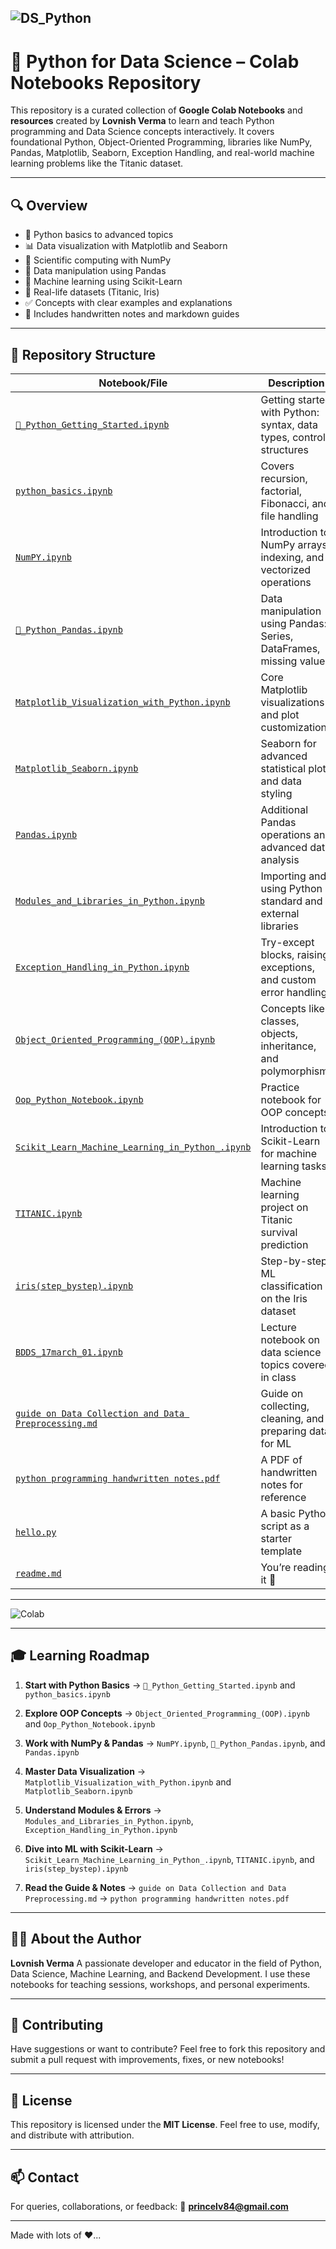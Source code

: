  ![DS\_Python](https://github.com/user-attachments/assets/9c4f6d08-891b-484a-860d-81fefaca5e61)
---

# 🧠 Python for Data Science – Colab Notebooks Repository

This repository is a curated collection of **Google Colab Notebooks** and **resources** created by **Lovnish Verma** to learn and teach Python programming and Data Science concepts interactively. It covers foundational Python, Object-Oriented Programming, libraries like NumPy, Pandas, Matplotlib, Seaborn, Exception Handling, and real-world machine learning problems like the Titanic dataset.

---

## 🔍 Overview

* 🔰 Python basics to advanced topics
* 📊 Data visualization with Matplotlib and Seaborn
* 🧮 Scientific computing with NumPy
* 🐼 Data manipulation using Pandas
* 🧠 Machine learning using Scikit-Learn
* 🚢 Real-life datasets (Titanic, Iris)
* ✅ Concepts with clear examples and explanations
* 📘 Includes handwritten notes and markdown guides

---

## 📂 Repository Structure

| Notebook/File                                                                                                          | Description                                                         |
| ---------------------------------------------------------------------------------------------------------------------- | ------------------------------------------------------------------- |
| [`🐍_Python_Getting_Started.ipynb`](🐍_Python_Getting_Started.ipynb)                                                   | Getting started with Python: syntax, data types, control structures |
| [`python_basics.ipynb`](python_basics.ipynb)                                                                           | Covers recursion, factorial, Fibonacci, and file handling           |
| [`NumPY.ipynb`](NumPY.ipynb)                                                                                           | Introduction to NumPy arrays, indexing, and vectorized operations   |
| [`🐼_Python_Pandas.ipynb`](🐼_Python_Pandas.ipynb)                                                                     | Data manipulation using Pandas: Series, DataFrames, missing values  |
| [`Matplotlib_Visualization_with_Python.ipynb`](Matplotlib_Visualization_with_Python.ipynb)                             | Core Matplotlib visualizations and plot customizations              |
| [`Matplotlib_Seaborn.ipynb`](Matplotlib_Seaborn.ipynb)                                                                 | Seaborn for advanced statistical plots and data styling             |
| [`Pandas.ipynb`](Pandas.ipynb)                                                                                         | Additional Pandas operations and advanced data analysis             |
| [`Modules_and_Libraries_in_Python.ipynb`](Modules_and_Libraries_in_Python.ipynb)                                       | Importing and using Python standard and external libraries          |
| [`Exception_Handling_in_Python.ipynb`](Exception_Handling_in_Python.ipynb)                                             | Try-except blocks, raising exceptions, and custom error handling    |
| [`Object_Oriented_Programming_(OOP).ipynb`](Object_Oriented_Programming_%28OOP%29.ipynb)                               | Concepts like classes, objects, inheritance, and polymorphism       |
| [`Oop_Python_Notebook.ipynb`](Oop_Python_Notebook.ipynb)                                                               | Practice notebook for OOP concepts                                  |
| [`Scikit_Learn_Machine_Learning_in_Python_.ipynb`](Scikit_Learn_Machine_Learning_in_Python_.ipynb)                     | Introduction to Scikit-Learn for machine learning tasks             |
| [`TITANIC.ipynb`](TITANIC.ipynb)                                                                                       | Machine learning project on Titanic survival prediction             |
| [`iris(step_bystep).ipynb`](iris%28step_bystep%29.ipynb)                                                               | Step-by-step ML classification on the Iris dataset                  |
| [`BDDS_17march_01.ipynb`](BDDS_17march_01.ipynb)                                                                       | Lecture notebook on data science topics covered in class            |
| [`guide on Data Collection and Data Preprocessing.md`](guide%20on%20Data%20Collection%20and%20Data%20Preprocessing.md) | Guide on collecting, cleaning, and preparing data for ML            |
| [`python programming handwritten notes.pdf`](python%20programming%20handwritten%20notes.pdf)                           | A PDF of handwritten notes for reference                            |
| [`hello.py`](hello.py)                                                                                                 | A basic Python script as a starter template                         |
| [`readme.md`](readme.md)                                                                                               | You’re reading it 📘                                                |

---

![Colab](https://github.com/user-attachments/assets/61ae0883-9bbb-442d-b59c-a15e6dacc38d)

---

## 🎓 Learning Roadmap

1. **Start with Python Basics**
   → `🐍_Python_Getting_Started.ipynb` and `python_basics.ipynb`

2. **Explore OOP Concepts**
   → `Object_Oriented_Programming_(OOP).ipynb` and `Oop_Python_Notebook.ipynb`

3. **Work with NumPy & Pandas**
   → `NumPY.ipynb`, `🐼_Python_Pandas.ipynb`, and `Pandas.ipynb`

4. **Master Data Visualization**
   → `Matplotlib_Visualization_with_Python.ipynb` and `Matplotlib_Seaborn.ipynb`

5. **Understand Modules & Errors**
   → `Modules_and_Libraries_in_Python.ipynb`, `Exception_Handling_in_Python.ipynb`

6. **Dive into ML with Scikit-Learn**
   → `Scikit_Learn_Machine_Learning_in_Python_.ipynb`, `TITANIC.ipynb`, and `iris(step_bystep).ipynb`

7. **Read the Guide & Notes**
   → `guide on Data Collection and Data Preprocessing.md`
   → `python programming handwritten notes.pdf`

---

## 👨‍🏫 About the Author

**Lovnish Verma**
A passionate developer and educator in the field of Python, Data Science, Machine Learning, and Backend Development. I use these notebooks for teaching sessions, workshops, and personal experiments.

---

## 🤝 Contributing

Have suggestions or want to contribute? Feel free to fork this repository and submit a pull request with improvements, fixes, or new notebooks!

---

## 📜 License

This repository is licensed under the **MIT License**.
Feel free to use, modify, and distribute with attribution.

---

## 📫 Contact

For queries, collaborations, or feedback:
📧 **[princelv84@gmail.com](mailto:princelv84@gmail.com)**

---

Made with lots of ❤️...
